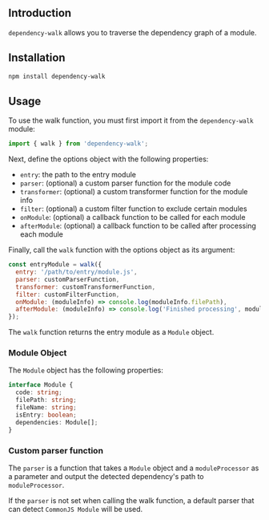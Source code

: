 ## Introduction

`dependency-walk` allows you to traverse the dependency graph of a module.

## Installation

```bash
npm install dependency-walk
```

## Usage

To use the walk function, you must first import it from the `dependency-walk` module:

```javascript
import { walk } from 'dependency-walk';
```

Next, define the options object with the following properties:

- `entry`: the path to the entry module
- `parser`: (optional) a custom parser function for the module code
- `transformer`: (optional) a custom transformer function for the module info
- `filter`: (optional) a custom filter function to exclude certain modules
- `onModule`: (optional) a callback function to be called for each module
- `afterModule`: (optional) a callback function to be called after processing each module


Finally, call the `walk` function with the options object as its argument:

```javascript
const entryModule = walk({
  entry: '/path/to/entry/module.js',
  parser: customParserFunction,
  transformer: customTransformerFunction,
  filter: customFilterFunction,
  onModule: (moduleInfo) => console.log(moduleInfo.filePath),
  afterModule: (moduleInfo) => console.log('Finished processing', moduleInfo.filePath),
});
```

The `walk` function returns the entry module as a `Module` object.

### Module Object

The `Module` object has the following properties:

```typescript
interface Module {
  code: string;
  filePath: string;
  fileName: string;
  isEntry: boolean;
  dependencies: Module[];
}
```

### Custom parser function

The `parser` is a function that takes a `Module` object and a `moduleProcessor` as a parameter and output the detected dependency's path to `moduleProcessor`.

If the `parser` is not set when calling the walk function, a default parser that can detect `CommonJS Module` will be used.

